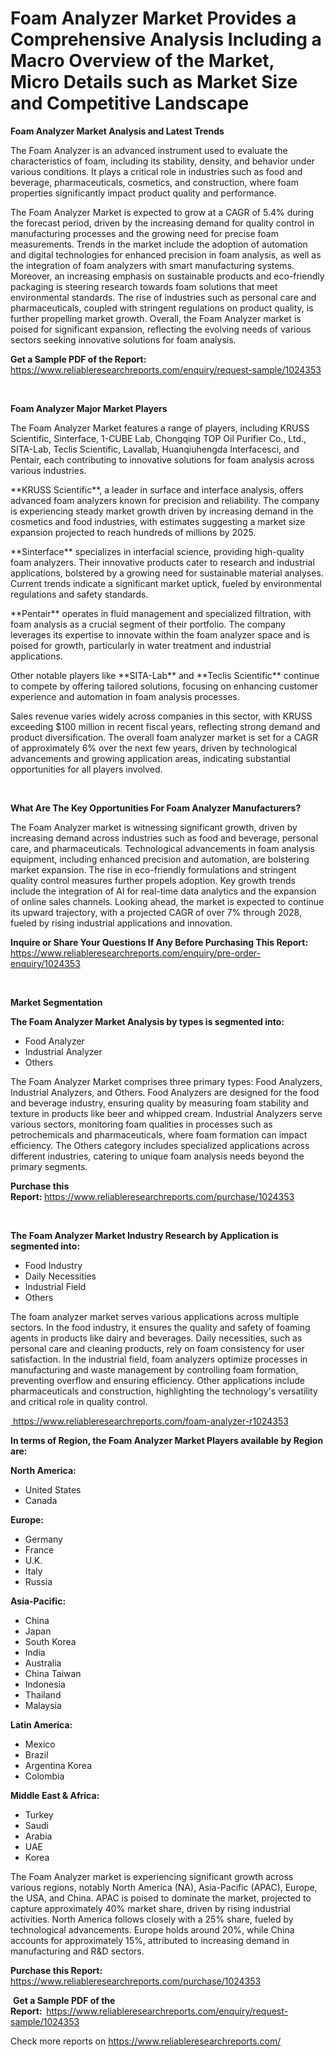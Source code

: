 <p><h1>Foam Analyzer Market Provides a Comprehensive Analysis Including a Macro Overview of the Market, Micro Details such as Market Size and Competitive Landscape</h1></p><p><strong>Foam Analyzer Market Analysis and Latest Trends</strong></p>
<p><p>The Foam Analyzer is an advanced instrument used to evaluate the characteristics of foam, including its stability, density, and behavior under various conditions. It plays a critical role in industries such as food and beverage, pharmaceuticals, cosmetics, and construction, where foam properties significantly impact product quality and performance.</p><p>The Foam Analyzer Market is expected to grow at a CAGR of 5.4% during the forecast period, driven by the increasing demand for quality control in manufacturing processes and the growing need for precise foam measurements. Trends in the market include the adoption of automation and digital technologies for enhanced precision in foam analysis, as well as the integration of foam analyzers with smart manufacturing systems. Moreover, an increasing emphasis on sustainable products and eco-friendly packaging is steering research towards foam solutions that meet environmental standards. The rise of industries such as personal care and pharmaceuticals, coupled with stringent regulations on product quality, is further propelling market growth. Overall, the Foam Analyzer market is poised for significant expansion, reflecting the evolving needs of various sectors seeking innovative solutions for foam analysis.</p></p>
<p><strong>Get a Sample PDF of the Report:&nbsp;</strong> <a href="https://www.reliableresearchreports.com/enquiry/request-sample/1024353?utm_campaign=1558&utm_medium=2&utm_source=Github&utm_content=ia&utm_term=05032025&utm_id=foam-analyzer">https://www.reliableresearchreports.com/enquiry/request-sample/1024353</a></p>
<p>&nbsp;</p>
<p><strong>Foam Analyzer Major Market Players</strong></p>
<p><p>The Foam Analyzer Market features a range of players, including KRUSS Scientific, Sinterface, 1-CUBE Lab, Chongqing TOP Oil Purifier Co., Ltd., SITA-Lab, Teclis Scientific, Lavallab, Huanqiuhengda Interfacesci, and Pentair, each contributing to innovative solutions for foam analysis across various industries.</p><p>**KRUSS Scientific**, a leader in surface and interface analysis, offers advanced foam analyzers known for precision and reliability. The company is experiencing steady market growth driven by increasing demand in the cosmetics and food industries, with estimates suggesting a market size expansion projected to reach hundreds of millions by 2025.</p><p>**Sinterface** specializes in interfacial science, providing high-quality foam analyzers. Their innovative products cater to research and industrial applications, bolstered by a growing need for sustainable material analyses. Current trends indicate a significant market uptick, fueled by environmental regulations and safety standards.</p><p>**Pentair** operates in fluid management and specialized filtration, with foam analysis as a crucial segment of their portfolio. The company leverages its expertise to innovate within the foam analyzer space and is poised for growth, particularly in water treatment and industrial applications.</p><p>Other notable players like **SITA-Lab** and **Teclis Scientific** continue to compete by offering tailored solutions, focusing on enhancing customer experience and automation in foam analysis processes.</p><p>Sales revenue varies widely across companies in this sector, with KRUSS exceeding $100 million in recent fiscal years, reflecting strong demand and product diversification. The overall foam analyzer market is set for a CAGR of approximately 6% over the next few years, driven by technological advancements and growing application areas, indicating substantial opportunities for all players involved.</p></p>
<p>&nbsp;</p>
<p><strong>What Are The Key Opportunities For Foam Analyzer Manufacturers?</strong></p>
<p><p>The Foam Analyzer market is witnessing significant growth, driven by increasing demand across industries such as food and beverage, personal care, and pharmaceuticals. Technological advancements in foam analysis equipment, including enhanced precision and automation, are bolstering market expansion. The rise in eco-friendly formulations and stringent quality control measures further propels adoption. Key growth trends include the integration of AI for real-time data analytics and the expansion of online sales channels. Looking ahead, the market is expected to continue its upward trajectory, with a projected CAGR of over 7% through 2028, fueled by rising industrial applications and innovation.</p></p>
<p><strong>Inquire or Share Your Questions If Any Before Purchasing This Report:</strong> <a href="https://www.reliableresearchreports.com/enquiry/pre-order-enquiry/1024353?utm_campaign=1558&utm_medium=2&utm_source=Github&utm_content=ia&utm_term=05032025&utm_id=foam-analyzer">https://www.reliableresearchreports.com/enquiry/pre-order-enquiry/1024353</a></p>
<p>&nbsp;</p>
<p><strong>Market Segmentation</strong></p>
<p><strong>The Foam Analyzer Market Analysis by types is segmented into:</strong></p>
<p><ul><li>Food Analyzer</li><li>Industrial Analyzer</li><li>Others</li></ul></p>
<p><p>The Foam Analyzer Market comprises three primary types: Food Analyzers, Industrial Analyzers, and Others. Food Analyzers are designed for the food and beverage industry, ensuring quality by measuring foam stability and texture in products like beer and whipped cream. Industrial Analyzers serve various sectors, monitoring foam qualities in processes such as petrochemicals and pharmaceuticals, where foam formation can impact efficiency. The Others category includes specialized applications across different industries, catering to unique foam analysis needs beyond the primary segments.</p></p>
<p><strong>Purchase this Report:&nbsp;</strong><a href="https://www.reliableresearchreports.com/purchase/1024353?utm_campaign=1558&utm_medium=2&utm_source=Github&utm_content=ia&utm_term=05032025&utm_id=foam-analyzer">https://www.reliableresearchreports.com/purchase/1024353</a></p>
<p>&nbsp;</p>
<p><strong>The Foam Analyzer Market Industry Research by Application is segmented into:</strong></p>
<p><ul><li>Food Industry</li><li>Daily Necessities</li><li>Industrial Field</li><li>Others</li></ul></p>
<p><p>The foam analyzer market serves various applications across multiple sectors. In the food industry, it ensures the quality and safety of foaming agents in products like dairy and beverages. Daily necessities, such as personal care and cleaning products, rely on foam consistency for user satisfaction. In the industrial field, foam analyzers optimize processes in manufacturing and waste management by controlling foam formation, preventing overflow and ensuring efficiency. Other applications include pharmaceuticals and construction, highlighting the technology's versatility and critical role in quality control.</p></p>
<p><a href="https://www.reliableresearchreports.com/foam-analyzer-r1024353?utm_campaign=1558&utm_medium=2&utm_source=Github&utm_content=ia&utm_term=05032025&utm_id=foam-analyzer">&nbsp;https://www.reliableresearchreports.com/foam-analyzer-r1024353</a></p>
<p><strong>In terms of Region, the Foam Analyzer Market Players available by Region are:</strong></p>
<p>
    <p> <strong> North America: </strong>
        <ul>
            <li>United States</li>
            <li>Canada</li>
        </ul>
        </p> 
    <p> <strong> Europe: </strong>
        <ul>
            <li>Germany</li>
            <li>France</li>
            <li>U.K.</li>
            <li>Italy</li>
            <li>Russia</li>
        </ul>
        </p> 
    <p> <strong> Asia-Pacific: </strong>
        <ul>
            <li>China</li>
            <li>Japan</li>
            <li>South Korea</li>
            <li>India</li>
            <li>Australia</li>
            <li>China Taiwan</li>
            <li>Indonesia</li>
            <li>Thailand</li>
            <li>Malaysia</li>
        </ul>
        </p> 
    <p> <strong> Latin America: </strong>
        <ul>
            <li>Mexico</li>
            <li>Brazil</li>
            <li>Argentina Korea</li>
            <li>Colombia</li>
        </ul>
        </p> 
    <p> <strong> Middle East & Africa: </strong>
        <ul>
            <li>Turkey</li>
            <li>Saudi</li>
            <li>Arabia</li>
            <li>UAE</li>
            <li>Korea</li>
        </ul>
    </p>
    </p>
<p><p>The Foam Analyzer market is experiencing significant growth across various regions, notably North America (NA), Asia-Pacific (APAC), Europe, the USA, and China. APAC is poised to dominate the market, projected to capture approximately 40% market share, driven by rising industrial activities. North America follows closely with a 25% share, fueled by technological advancements. Europe holds around 20%, while China accounts for approximately 15%, attributed to increasing demand in manufacturing and R&D sectors.</p></p>
<p><strong>Purchase this Report: </strong><a href="https://www.reliableresearchreports.com/purchase/1024353?utm_campaign=1558&utm_medium=2&utm_source=Github&utm_content=ia&utm_term=05032025&utm_id=foam-analyzer">https://www.reliableresearchreports.com/purchase/1024353</a></p>
<p>&nbsp;<strong>Get a Sample PDF of the Report:&nbsp;&nbsp;</strong><a href="https://www.reliableresearchreports.com/enquiry/request-sample/1024353?utm_campaign=1558&utm_medium=2&utm_source=Github&utm_content=ia&utm_term=05032025&utm_id=foam-analyzer">https://www.reliableresearchreports.com/enquiry/request-sample/1024353</a></p>
<p><strong></strong></p>
<p>Check more reports on <a href="https://www.reliableresearchreports.com/?utm_campaign=1558&utm_medium=2&utm_source=Github&utm_content=ia&utm_term=05032025&utm_id=foam-analyzer">https://www.reliableresearchreports.com/</a></p>